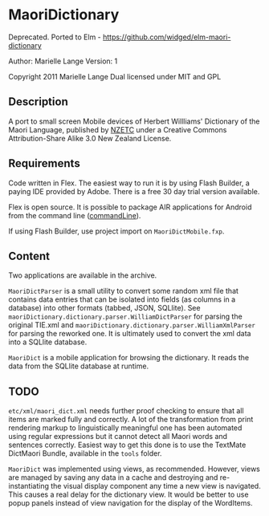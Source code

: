 MaoriDictionary
=====================================================

Deprecated. Ported to Elm - https://github.com/widged/elm-maori-dictionary

Author: Marielle Lange
Version: 1

Copyright 2011 Marielle Lange
Dual licensed under MIT and GPL

Description
-----------

A port to small screen Mobile devices of Herbert Willliams' Dictionary of the Maori Language, published by  [NZETC](http://www.nzetc.org/tm/scholarly/tei-WillDict.html "NZETC") under a Creative Commons Attribution-Share Alike 3.0 New Zealand License.


Requirements
-------------

Code written in Flex. The easiest way to run it is by using Flash Builder, a paying IDE provided by Adobe. There is a free 30 day trial version available. 

Flex is open source. It is possible to package AIR applications for Android from the command line ([commandLine](http://help.adobe.com/en_US/air/build/WS901d38e593cd1bac25d3d8c712b2d86751e-8000.html "Creating an Air application from the command line")).

If using Flash Builder, use project import on ``MaoriDictMobile.fxp``.

Content
--------

Two applications are available in the archive. 

``MaoriDictParser`` is a small utility to convert some random xml file that contains data entries that can be isolated into fields (as columns in a database) into other formats (tabbed, JSON, SQLlite). See ``maoriDictionary.dictionary.parser.WilliamDictParser`` for parsing the original TIE.xml and ``maoriDictionary.dictionary.parser.WilliamXmlParser`` for parsing the reworked one. It is ultimately used to convert the xml data into a SQLlite database. 

``MaoriDict`` is a mobile application for browsing the dictionary. It reads the data from the SQLlite database at runtime.

TODO
-----

``etc/xml/maori_dict.xml`` needs further proof checking to ensure that all items are marked fully and correctly. A lot of the transformation from print rendering markup to linguistically meaningful one has been automated using regular expressions but it cannot detect all Maori words and sentences correctly. Easiest way to get this done is to use the TextMate DictMaori Bundle, available in the ``tools`` folder.

``MaoriDict`` was implemented using views, as recommended. However, views are managed by saving any data in a cache and destroying and re-instantiating the visual display component any time a new view is navigated. This causes a real delay for the dictionary view. It would be better to use popup panels instead of view navigation for the display of the WordItems. 

